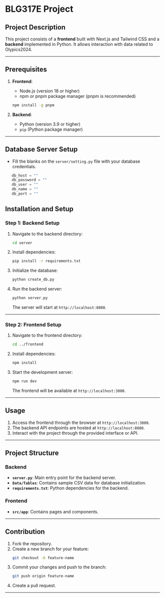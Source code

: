
# BLG317E Project

## Project Description
This project consists of a **frontend** built with Next.js and Tailwind CSS and a **backend** implemented in Python. It allows interaction with data related to Olypics2024.

---

## Prerequisites

1. **Frontend**:
   - Node.js (version 18 or higher)
   - npm or pnpm package manager (pnpm is recommended)
   ```bash
   npm install -g pnpm
   ```

2. **Backend**:
   - Python (version 3.9 or higher)
   - `pip` (Python package manager)

---

## Database Server Setup
   - Fill the blanks on the `server/setting.py` file with your database credentials.
   ```python
      db_host = ""
      db_password = ""
      db_user = ""
      db_name = ""
      db_port = ""
   ```

## Installation and Setup

### Step 1: Backend Setup

1. Navigate to the backend directory:
   ```bash
   cd server
   ```

2. Install dependencies:
   ```bash
   pip install -r requirements.txt
   ```

3. Initialize the database:
   ```bash
   python create_db.py
   ```

4. Run the backend server:
   ```bash
   python server.py
   ```
   The server will start at `http://localhost:8080`.

---

### Step 2: Frontend Setup

1. Navigate to the frontend directory:
   ```bash
   cd ../frontend
   ```

2. Install dependencies:
   ```bash
   npm install
   ```

3. Start the development server:
   ```bash
   npm run dev
   ```
   The frontend will be available at `http://localhost:3000`.

---

## Usage

1. Access the frontend through the browser at `http://localhost:3000`.
2. The backend API endpoints are hosted at `http://localhost:8080`.
3. Interact with the project through the provided interface or API.

---

## Project Structure

### Backend
- **`server.py`**: Main entry point for the backend server.
- **`Data/Tables`**: Contains sample CSV data for database initialization.
- **`requirements.txt`**: Python dependencies for the backend.

### Frontend
- **`src/app`**: Contains pages and components.

---

## Contribution

1. Fork the repository.
2. Create a new branch for your feature:
   ```bash
   git checkout -b feature-name
   ```
3. Commit your changes and push to the branch:
   ```bash
   git push origin feature-name
   ```
4. Create a pull request.

---
